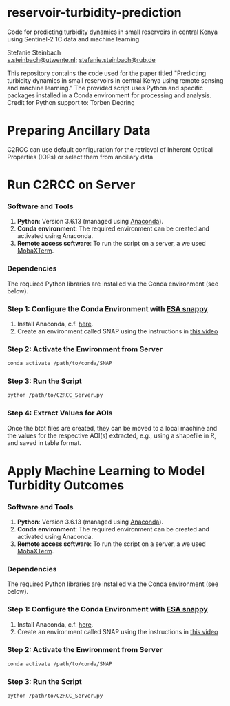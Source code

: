 # reservoir-turbidity-prediction
Code for predicting turbidity dynamics in small reservoirs in central Kenya using Sentinel-2 1C data and machine learning.

Stefanie Steinbach  
s.steinbach@utwente.nl; stefanie.steinbach@rub.de

This repository contains the code used for the paper titled "Predicting turbidity dynamics in small reservoirs in central Kenya using remote sensing and machine learning." The provided script uses Python and specific packages installed in a Conda environment for processing and analysis. Credit for Python support to: Torben Dedring

# Preparing Ancillary Data

C2RCC can use default configuration for the retrieval of Inherent Optical Properties (IOPs) or select them from ancillary data

# Run C2RCC on Server

### Software and Tools
1. **Python**: Version 3.6.13 (managed using [Anaconda](https://www.anaconda.com/)).
2. **Conda environment**: The required environment can be created and activated using Anaconda.
3. **Remote access software**: To run the script on a server, a we used [MobaXTerm](https://mobaxterm.mobatek.net/).

### Dependencies
The required Python libraries are installed via the Conda environment (see below).

### Step 1: Configure the Conda Environment with [ESA snappy](https://github.com/senbox-org/esa-snappy)
1. Install Anaconda, c.f. [here](https://docs.anaconda.com/anaconda/install/).
2. Create an environment called SNAP using the instructions in [this video](https://www.youtube.com/watch?v=14YM1kKdgA8)

### Step 2: Activate the Environment from Server
   ```bash
   conda activate /path/to/conda/SNAP
```
### Step 3: Run the Script
   ```bash
   python /path/to/C2RCC_Server.py
```

### Step 4: Extract Values for AOIs
Once the btot files are created, they can be moved to a local machine and the values for the respective AOI(s) extracted, e.g., using a shapefile in R, and saved in table format.


# Apply Machine Learning to Model Turbidity Outcomes

### Software and Tools
1. **Python**: Version 3.6.13 (managed using [Anaconda](https://www.anaconda.com/)).
2. **Conda environment**: The required environment can be created and activated using Anaconda.
3. **Remote access software**: To run the script on a server, a we used [MobaXTerm](https://mobaxterm.mobatek.net/).

### Dependencies
The required Python libraries are installed via the Conda environment (see below).

### Step 1: Configure the Conda Environment with [ESA snappy](https://github.com/senbox-org/esa-snappy)
1. Install Anaconda, c.f. [here](https://docs.anaconda.com/anaconda/install/).
2. Create an environment called SNAP using the instructions in [this video](https://www.youtube.com/watch?v=14YM1kKdgA8)

### Step 2: Activate the Environment from Server
   ```bash
   conda activate /path/to/conda/SNAP
```
### Step 3: Run the Script
   ```bash
   python /path/to/C2RCC_Server.py
```
